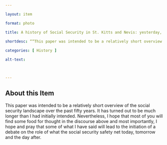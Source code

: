 ```yaml
--- 

layout: item 

format: photo 

title: A history of Social Security in St. Kitts and Nevis: yesterday, today, tomorrow

shortdesc: ““This paper was intended to be a relatively short overview of the social security landscape over the past fifty years.”
 
categories: [ History ]

alt-text:  

 

--- 
```


## About this Item 

This paper was intended to be a relatively short overview of the social security landscape over the past fifty years. It has turned out to be much longer than I had initially intended. Nevertheless, I hope that most of you will find some food for thought in the discourse above and most importantly, I hope and pray that some of what I have said will lead to the initiation of a debate on the role of what the social security safety net today, tomorrow and the day after.

